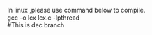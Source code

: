 In linux ,please use command below to compile.  
gcc -o lcx lcx.c -lpthread  
#This is dec branch  
